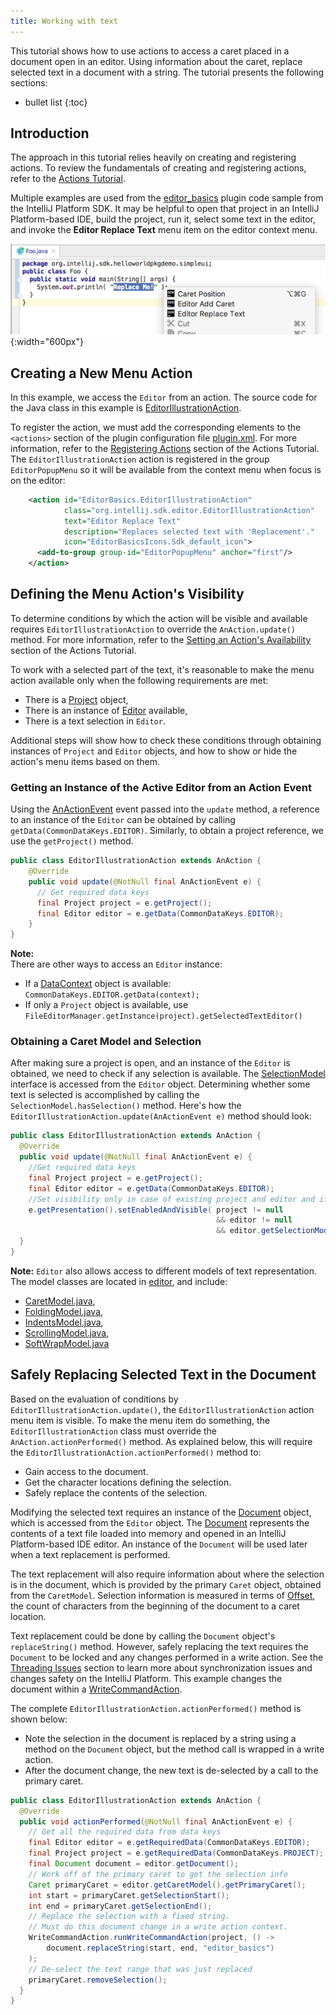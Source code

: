 ```yaml
---
title: Working with text
---
```


This tutorial shows how to use actions to access a caret placed in a document open in an editor. 
Using information about the caret, replace selected text in a document with a string. 
The tutorial presents the following sections:
* bullet list
{:toc}

## Introduction
The approach in this tutorial relies heavily on creating and registering actions. 
To review the fundamentals of creating and registering actions, refer to the [Actions Tutorial](/tutorials/action_system.md).

Multiple examples are used from the [editor_basics](https://github.com/JetBrains/intellij-sdk-docs/tree/master/code_samples/editor_basics/) plugin code sample from the IntelliJ Platform SDK. 
It may be helpful to open that project in an IntelliJ Platform-based IDE, build the project, run it, select some text in the editor, and invoke the **Editor Replace Text** menu item on the editor context menu.

![Editor Basics Menu](img/basics.png){:width="600px"}

## Creating a New Menu Action
In this example, we access the `Editor` from an action. 
The source code for the Java class in this example is [EditorIllustrationAction](https://github.com/JetBrains/intellij-sdk-docs/blob/master/code_samples/editor_basics/src/main/java/org/intellij/sdk/editor/EditorIllustrationAction.java).

To register the action, we must add the corresponding elements to the `<actions>` section of the plugin configuration file [plugin.xml](https://github.com/JetBrains/intellij-sdk-docs/blob/master/code_samples/editor_basics/src/main/resources/META-INF/plugin.xml). 
For more information, refer to the [Registering Actions](/tutorials/action_system/working_with_custom_actions.md#13-registering-actions) section of the Actions Tutorial.
The `EditorIllustrationAction` action is registered in the group `EditorPopupMenu` so it will be available from the context menu when focus is on the editor:
```xml
    <action id="EditorBasics.EditorIllustrationAction"
            class="org.intellij.sdk.editor.EditorIllustrationAction"
            text="Editor Replace Text"
            description="Replaces selected text with 'Replacement'."
            icon="EditorBasicsIcons.Sdk_default_icon">
      <add-to-group group-id="EditorPopupMenu" anchor="first"/>
    </action>
```

## Defining the Menu Action's Visibility
To determine conditions by which the action will be visible and available requires `EditorIllustrationAction` to override the `AnAction.update()` method. 
For more information, refer to the [Setting an Action's Availability](/tutorials/action_system/working_with_custom_actions.md#16-setting-up-an-actions-visibility-and-availability) section of the Actions Tutorial.

To work with a selected part of the text, it's reasonable to make the menu action available only when the following requirements are met:
* There is a [Project](upsource:///platform/core-api/src/com/intellij/openapi/project/Project.java) object,
* There is an instance of [Editor](upsource:///platform/editor-ui-api/src/com/intellij/openapi/editor/Editor.java) available,
* There is a text selection in `Editor`.

Additional steps will show how to check these conditions through obtaining instances of `Project` and `Editor` objects, and how to show or hide the action's menu items based on them.

### Getting an Instance of the Active Editor from an Action Event
Using the [AnActionEvent](upsource:///platform/editor-ui-api/src/com/intellij/openapi/actionSystem/AnActionEvent.java) event passed into the `update` method, a reference to an instance of the `Editor` can be obtained by calling `getData(CommonDataKeys.EDITOR)`. 
Similarly, to obtain a project reference, we use the `getProject()` method.
```java
public class EditorIllustrationAction extends AnAction {
    @Override
    public void update(@NotNull final AnActionEvent e) {
      // Get required data keys
      final Project project = e.getProject();
      final Editor editor = e.getData(CommonDataKeys.EDITOR);
    }
}
```

**Note:**  
There are other ways to access an `Editor` instance:
* If a [DataContext](upsource:///platform/editor-ui-api/src/com/intellij/openapi/actionSystem/DataContext.java) object is available: `CommonDataKeys.EDITOR.getData(context);`
* If only a `Project` object is available, use `FileEditorManager.getInstance(project).getSelectedTextEditor()`

### Obtaining a Caret Model and Selection
After making sure a project is open, and an instance of the `Editor` is obtained, we need to check if any selection is available.
The [SelectionModel](upsource:///platform/editor-ui-api/src/com/intellij/openapi/editor/SelectionModel.java) interface is accessed from the `Editor` object. 
Determining whether some text is selected is accomplished by calling the `SelectionModel.hasSelection()` method. 
Here's how the `EditorIllustrationAction.update(AnActionEvent e)` method should look:
```java
public class EditorIllustrationAction extends AnAction {
  @Override
  public void update(@NotNull final AnActionEvent e) {
    //Get required data keys
    final Project project = e.getProject();
    final Editor editor = e.getData(CommonDataKeys.EDITOR);
    //Set visibility only in case of existing project and editor and if a selection exists
    e.getPresentation().setEnabledAndVisible( project != null 
                                              && editor != null 
                                              && editor.getSelectionModel().hasSelection() );
  }
}
```

**Note:**
`Editor` also allows access to different models of text representation. 
The model classes are located in [editor](upsource:///platform/editor-ui-api/src/com/intellij/openapi/editor), and include:
* [CaretModel.java](upsource:///platform/editor-ui-api/src/com/intellij/openapi/editor/CaretModel.java),
* [FoldingModel.java](upsource:///platform/editor-ui-api/src/com/intellij/openapi/editor/FoldingModel.java),
* [IndentsModel.java](upsource:///platform/editor-ui-api/src/com/intellij/openapi/editor/IndentsModel.java),
* [ScrollingModel.java](upsource:///platform/editor-ui-api/src/com/intellij/openapi/editor/ScrollingModel.java),
* [SoftWrapModel.java](upsource:///platform/editor-ui-api/src/com/intellij/openapi/editor/SoftWrapModel.java)


## Safely Replacing Selected Text in the Document
Based on the evaluation of conditions by `EditorIllustrationAction.update()`, the `EditorIllustrationAction` action menu item is visible. 
To make the menu item do something, the `EditorIllustrationAction` class must override the `AnAction.actionPerformed()` method. 
As explained below, this will require the `EditorIllustrationAction.actionPerformed()` method to:
* Gain access to the document.
* Get the character locations defining the selection.
* Safely replace the contents of the selection.

Modifying the selected text requires an instance of the [Document](upsource:///platform/core-api/src/com/intellij/openapi/editor/Document.java) object, which is accessed from the `Editor` object. 
The [Document](/basics/architectural_overview/documents.md) represents the contents of a text file loaded into memory and opened in an IntelliJ Platform-based IDE editor. 
An instance of the `Document` will be used later when a text replacement is performed.

The text replacement will also require information about where the selection is in the document, which is provided by the primary `Caret` object, obtained from the `CaretModel`. 
Selection information is measured in terms of [Offset](coordinates_system.md#caret-offset), the count of characters from the beginning of the document to a caret location.

Text replacement could be done by calling the `Document` object's `replaceString()` method. 
However, safely replacing the text requires the `Document` to be locked and any changes performed in a write action. 
See the [Threading Issues](/basics/architectural_overview/general_threading_rules.md) section to learn more about synchronization issues and changes safety on the IntelliJ Platform. 
This example changes the document within a [WriteCommandAction](upsource:///platform/core-api/src/com/intellij/openapi/command/WriteCommandAction.java).

The complete `EditorIllustrationAction.actionPerformed()` method is shown below:
* Note the selection in the document is replaced by a string using a method on the `Document` object, but the method call is wrapped in a write action.
* After the document change, the new text is de-selected by a call to the primary caret.
```java
public class EditorIllustrationAction extends AnAction {
  @Override
  public void actionPerformed(@NotNull final AnActionEvent e) {
    // Get all the required data from data keys
    final Editor editor = e.getRequiredData(CommonDataKeys.EDITOR);
    final Project project = e.getRequiredData(CommonDataKeys.PROJECT);
    final Document document = editor.getDocument();
    // Work off of the primary caret to get the selection info
    Caret primaryCaret = editor.getCaretModel().getPrimaryCaret();
    int start = primaryCaret.getSelectionStart();
    int end = primaryCaret.getSelectionEnd();
    // Replace the selection with a fixed string.
    // Must do this document change in a write action context.
    WriteCommandAction.runWriteCommandAction(project, () ->
        document.replaceString(start, end, "editor_basics")
    );
    // De-select the text range that was just replaced
    primaryCaret.removeSelection();
  }
}
```


